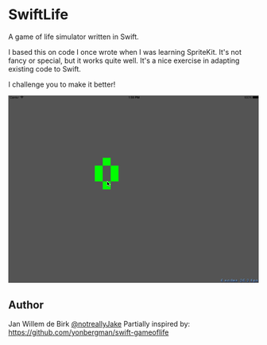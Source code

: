 SwiftLife
=========

A game of life simulator written in Swift.

I based this on code I once wrote when I was learning SpriteKit.
It's not fancy or special, but it works quite well. It's a nice exercise in adapting existing code to Swift.

I challenge you to make it better!

![](https://raw.githubusercontent.com/notreallyJake/SwiftLife/master/swiftlife.gif)

## Author
Jan Willem de Birk [@notreallyJake](https://twitter.com/notreallyJake)
Partially inspired by: https://github.com/yonbergman/swift-gameoflife

